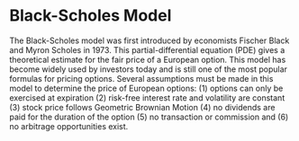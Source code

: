 # Black-Scholes Model
The Black-Scholes model was first introduced by economists Fischer Black and Myron Scholes
in 1973. This partial-differential equation (PDE) gives a theoretical estimate for the fair
price of a European option. This model has become widely used by investors today and is still
one of the most popular formulas for pricing options. Several assumptions must be made in this
model to determine the price of European options:
    (1) options can only be exercised at expiration
    (2) risk-free interest rate and volatility are constant
    (3) stock price follows Geometric Brownian Motion
    (4) no dividends are paid for the duration of the option
    (5) no transaction or commission and
    (6) no arbitrage opportunities exist.

    

